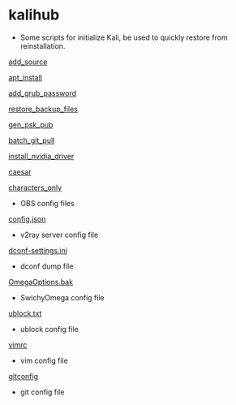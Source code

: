 # kalihub

* Some scripts for initialize Kali, be used to quickly restore from reinstallation.

[add_source](./add_source.sh)

[apt_install](./apt_install.sh)

[add_grub_password](./add_grub_password.sh)

[restore_backup_files](./restore_backup_files.sh)

[gen_psk_pub](./gen_psk_pub.sh)

[batch_git_pull](./batch_git_pull.sh)

[install_nvidia_driver](./install_nvidia_driver.sh)

[caesar](./caesar/)

[characters_only](./config/characters_only/)

* OBS config files

[config.json](./config/config.json)

* v2ray server config file

[dconf-settings.ini](./config/dconf-settings.ini)

* dconf dump file

[OmegaOptions.bak](./config/OmegaOptions.bak)

* SwichyOmega config file

[ublock.txt](./config/ublock.txt)

* ublock config file

[vimrc](./config/vimrc)

* vim config file

[gitconfig](./config/.gitconfig)

* git config file